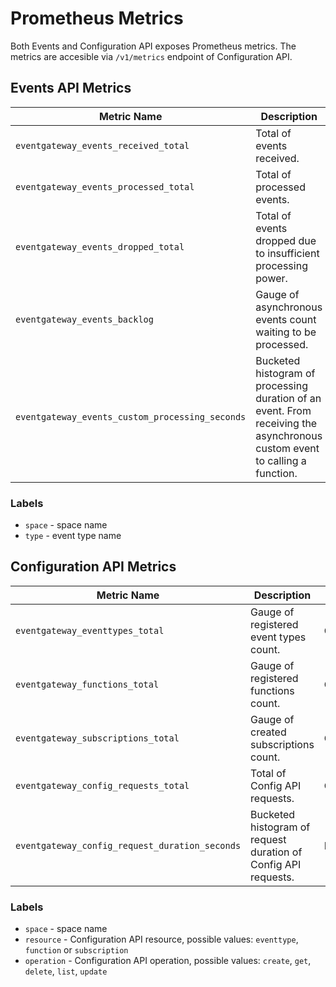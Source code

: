# Prometheus Metrics

Both Events and Configuration API exposes Prometheus metrics. The metrics are accesible via `/v1/metrics` endpoint of Configuration API.

## Events API Metrics

| Metric Name                           | Description                                                   | Type    | Labels           |
| ------------------------------------- | ------------------------------------------------------------- | ------- | ---------------- |
| `eventgateway_events_received_total`  | Total of events received.                                     | Counter | `space`,  `type` |
| `eventgateway_events_processed_total` | Total of processed events.                                    | Counter | `space`, `type`  |
| `eventgateway_events_dropped_total`   | Total of events dropped due to insufficient processing power. | Counter | `space`, `type`  |
| `eventgateway_events_backlog`         | Gauge of asynchronous events count waiting to be processed.   | Gauge   |                  |
| `eventgateway_events_custom_processing_seconds` | Bucketed histogram of processing duration of an event. From receiving the asynchronous custom event to calling a function. | Histogram | |

### Labels

- `space` - space name
- `type` - event type name

## Configuration API Metrics

| Metric Name                               | Description                                                  | Type      | Labels                            |
| ----------------------------------------- | ------------------------------------------------------------ | --------- | --------------------------------- |
| `eventgateway_eventtypes_total`                | Gauge of registered event types count.                       | Gauge     | `space`                           |
| `eventgateway_functions_total`                 | Gauge of registered functions count.                         | Gauge     | `space`                           |
| `eventgateway_subscriptions_total`             | Gauge of created subscriptions count.                        | Gauge     | `space`                           |
| `eventgateway_config_requests_total`           | Total of Config API requests.                                | Counter   | `space`,  `resource`, `operation` |
| `eventgateway_config_request_duration_seconds` | Bucketed histogram of request duration of Config API requests. | Histogram |                                   |
### Labels

- `space` - space name
- `resource` - Configuration API resource, possible values: `eventtype`, `function` or `subscription`
- `operation` - Configuration API operation, possible values: `create`, `get`, `delete`, `list`, `update`